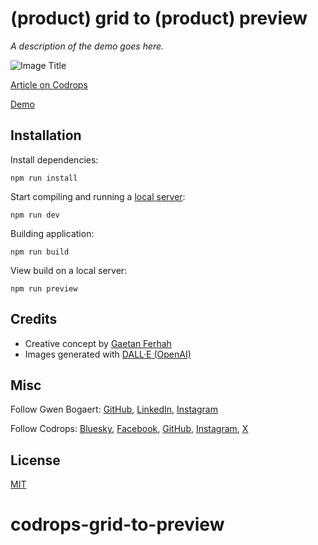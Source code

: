 # (product) grid to (product) preview

*A description of the demo goes here.*

![Image Title](https://generative-placeholders.glitch.me/image?width=800&height=600")

[Article on Codrops](https://tympanus.net/codrops/?p=)

[Demo](https://tympanus.net/Development/.../)

## Installation

Install dependencies:

````
npm run install
````

Start compiling and running a [local server](https://developer.mozilla.org/en-US/docs/Learn/Common_questions/Tools_and_setup/set_up_a_local_testing_server):

````
npm run dev
````

Building application:

````
npm run build
````

View build on a local server:

````
npm run preview
````

## Credits

- Creative concept by [Gaetan Ferhah](https://openai.com/index/dall-e/)
- Images generated with [DALL·E (OpenAI)](https://openai.com/index/dall-e/)

## Misc

Follow Gwen Bogaert: [GitHub](https://github.com/gwen-bo), [LinkedIn](https://www.linkedin.com/in/gwen-bogaert-b9b5b910a/), [Instagram](https://www.instagram.com/bogaertgwen/)

Follow Codrops: [Bluesky](https://bsky.app/profile/codrops.bsky.social), [Facebook](http://www.facebook.com/codrops), [GitHub](https://github.com/codrops), [Instagram](https://www.instagram.com/codropsss/), [X](http://www.x.com/codrops)

## License
[MIT](LICENSE)

# codrops-grid-to-preview
